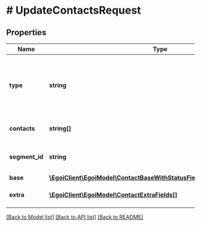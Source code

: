 # # UpdateContactsRequest

## Properties

Name | Type | Description | Notes
------------ | ------------- | ------------- | -------------
**type** | **string** | Updates the contacts in the whole list (excluding removed contacts) |
**contacts** | **string[]** | Array of contact IDs to update |
**segment_id** | **string** | Segment ID to update channel field |
**base** | [**\EgoiClient\EgoiModel\ContactBaseWithStatusFieldsNoTokensSchemaBase**](ContactBaseWithStatusFieldsNoTokensSchemaBase.md) |  | [optional]
**extra** | [**\EgoiClient\EgoiModel\ContactExtraFields[]**](ContactExtraFields.md) | Array of the contact&#39;s extra fields | [optional]

[[Back to Model list]](../../README.md#models) [[Back to API list]](../../README.md#endpoints) [[Back to README]](../../README.md)
